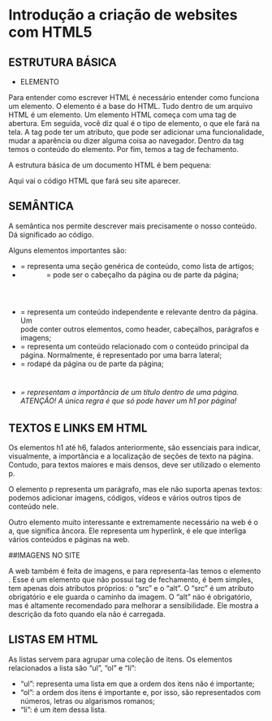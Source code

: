 # Introdução a criação de websites com HTML5

## ESTRUTURA BÁSICA

 - ELEMENTO
 
Para entender como escrever HTML é necessário entender como funciona um elemento. 
O elemento é a base do HTML. Tudo dentro de um arquivo HTML é um elemento. 
Um elemento HTML começa com uma tag de abertura. Em seguida, você diz qual é o tipo de elemento, o que ele fará na tela. 
A tag pode ter um atributo, que pode ser adicionar uma funcionalidade, mudar a aparência ou dizer alguma coisa ao navegador. 
Dentro da tag temos o conteúdo do elemento. Por fim, temos a tag de fechamento.

A estrutura básica de um documento HTML é bem pequena:

<!DOCTYPE html>
<html lang="pt-br">
  <head>
    <title>Título da página</title>
    <meta charset="utf-8">
  </head>
  <body>
    Aqui vai o código HTML que fará seu site aparecer.
  </body>
</html>

## SEMÂNTICA

A semântica nos permite descrever mais precisamente o nosso conteúdo. Dá significado ao código.

Alguns elementos importantes são:

 - <section> = representa uma seção genérica de conteúdo, como lista de artigos;

 - <header> = pode ser o cabeçalho da página ou de parte da página;

 - <article> = representa um conteúdo independente e relevante dentro da página. Um <article> pode conter outros elementos, como header, cabeçalhos, parágrafos e imagens;

 - <aside> = representa um conteúdo relacionado com o conteúdo principal da página. Normalmente, é representado por uma barra lateral;

 - <footer> = rodapé da página ou de parte da página;

 - <h1><h6> = representam a importância de um título dentro de uma página.  ATENÇÃO! A única regra é que só pode haver um h1 por página!

## TEXTOS E LINKS EM HTML

Os elementos h1 até h6, falados anteriormente, são essenciais para indicar, visualmente, a importância e a localização de seções de texto na página. 
Contudo, para textos maiores e mais densos, deve ser utilizado o elemento p.

O elemento p representa um parágrafo, mas ele não suporta apenas textos: podemos adicionar imagens, códigos, vídeos e vários outros tipos de conteúdo nele.

Outro elemento muito interessante e extremamente necessário na web é o a, que significa âncora. 
Ele representa um hyperlink, é ele que interliga vários conteúdos e páginas na web. 

##IMAGENS NO SITE

A web também é feita de imagens, e para representa-las temos o elemento <img>. 
Esse é um elemento que não possui tag de fechamento, é bem simples, tem apenas dois atributos próprios: o “src” e o “alt”.
O “src” é um atributo obrigatório e ele guarda o caminho da imagem. 
O “alt” não é obrigatório, mas é altamente recomendado para melhorar a sensibilidade. Ele mostra a descrição da foto quando ela não é carregada.

## LISTAS EM HTML

As listas servem para agrupar uma coleção de itens. Os elementos relacionados a lista são “ul”, “ol” e “li”:

 - “ul”: representa uma lista em que a ordem dos itens não é importante;
 - “ol”: a ordem dos itens é importante e, por isso, são representados com números, letras ou algarismos romanos;
 - “li”: é um item dessa lista.
 
 
